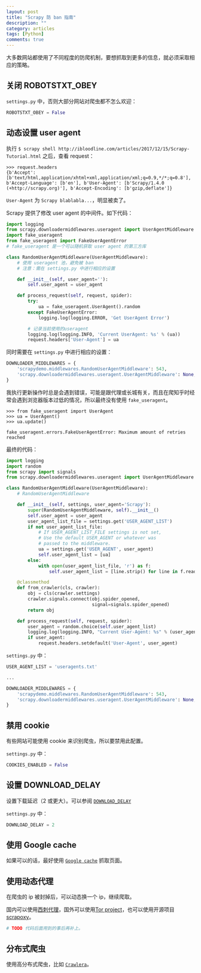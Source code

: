 ```yaml
---
layout: post
title: "Scrapy 防 ban 指南"
description: ""
category: articles
tags: [Python]
comments: true
---
```


大多数网站都使用了不同程度的防爬机制，要想抓取到更多的信息，就必须采取相应的策略。

## 关闭 ROBOTSTXT_OBEY

`settings.py` 中，否则大部分网站对爬虫都不怎么欢迎：

```python
ROBOTSTXT_OBEY = False
```

## 动态设置 user agent

执行 `$ scrapy shell http://ibloodline.com/articles/2017/12/15/Scrapy-Tutorial.html` 之后，查看 request：

```shell
>>> request.headers
{b'Accept': [b'text/html,application/xhtml+xml,application/xml;q=0.9,*/*;q=0.8'], b'Accept-Language': [b'en'], b'User-Agent': [b'Scrapy/1.4.0 (+http://scrapy.org)'], b'Accept-Encoding': [b'gzip,deflate']}
```

`User-Agent` 为 `Scrapy blablabla...`，明显被卖了。

Scrapy 提供了修改 user agent 的中间件。如下代码：

```python
import logging
from scrapy.downloadermiddlewares.useragent import UserAgentMiddleware
import fake_useragent
from fake_useragent import FakeUserAgentError
# fake_useragent 是一个可以随机获取 user agent 的第三方库

class RandomUserAgentMiddleware(UserAgentMiddleware):
    # 使用 useragent 池，避免被 ban
    # 注意：需在 settings.py 中进行相应的设置

    def __init__(self, user_agent=''):
        self.user_agent = user_agent

    def process_request(self, request, spider):
        try:
            ua = fake_useragent.UserAgent().random
        except FakeUserAgentError:
            logging.log(logging.ERROR, 'Get UserAgent Error')

        # 记录当前使用的useragent
        logging.log(logging.INFO, 'Current UserAgent: %s' % (ua))
        request.headers['User-Agent'] = ua
```

同时需要在 `settings.py` 中进行相应的设置：

```python
DOWNLOADER_MIDDLEWARES = {
    'scrapydemo.middlewares.RandomUserAgentMiddleware': 543,
    'scrapy.downloadermiddlewares.useragent.UserAgentMiddleware': None,
}
```

我执行更新操作时总是会遇到错误，可能是跟代理或长城有关，而且在爬知乎时经常会遇到浏览器版本过低的情况，所以最终没有使用 `fake_useragent`。

```shell
>>> from fake_useragent import UserAgent
>>> ua = UserAgent()
>>> ua.update()
```

```shell
fake_useragent.errors.FakeUserAgentError: Maximum amount of retries reached
```

最终的代码：

```python
import logging
import random
from scrapy import signals
from scrapy.downloadermiddlewares.useragent import UserAgentMiddleware

class RandomUserAgentMiddleware(UserAgentMiddleware):
    # RandomUserAgentMiddleware

    def __init__(self, settings, user_agent='Scrapy'):
        super(RandomUserAgentMiddleware, self).__init__()
        self.user_agent = user_agent
        user_agent_list_file = settings.get('USER_AGENT_LIST')
        if not user_agent_list_file:
            # If USER_AGENT_LIST_FILE settings is not set,
            # Use the default USER_AGENT or whatever was
            # passed to the middleware.
            ua = settings.get('USER_AGENT', user_agent)
            self.user_agent_list = [ua]
        else:
            with open(user_agent_list_file, 'r') as f:
                self.user_agent_list = [line.strip() for line in f.readlines()]

    @classmethod
    def from_crawler(cls, crawler):
        obj = cls(crawler.settings)
        crawler.signals.connect(obj.spider_opened,
                                signal=signals.spider_opened)
        return obj

    def process_request(self, request, spider):
        user_agent = random.choice(self.user_agent_list)
        logging.log(logging.INFO, "Current User-Agent: %s" % (user_agent))
        if user_agent:
            request.headers.setdefault('User-Agent', user_agent)
```

`settings.py` 中：

```python
USER_AGENT_LIST = 'useragents.txt'

...

DOWNLOADER_MIDDLEWARES = {
    'scrapydemo.middlewares.RandomUserAgentMiddleware': 543,
    'scrapy.downloadermiddlewares.useragent.UserAgentMiddleware': None,
}
```

## 禁用 cookie

有些网站可能使用 cookie 来识别爬虫，所以要禁用此配置。

`settings.py` 中：

```python
COOKIES_ENABLED = False
```

## 设置 DOWNLOAD_DELAY

设置下载延迟（2 或更大）。可以参阅 [`DOWNLOAD_DELAY`](https://doc.scrapy.org/en/latest/topics/downloader-middleware.html#std:setting-COOKIES_ENABLED)

`settings.py` 中：

```python
DOWNLOAD_DELAY = 2
```

## 使用 Google cache 

如果可以的话，最好使用 [`Google cache`](http://www.googleguide.com/cached_pages.html) 抓取页面。

## 使用动态代理

在爬虫的 ip 被封掉后，可以动态换一个 ip，继续爬取。

国内可以使用[西刺代理](http://www.xicidaili.com/)，国外可以使用[Tor project](https://www.torproject.org/)，也可以使用开源项目[scrapoxy](http://scrapoxy.io/)。

```python
# TODO 代码后面用到的事后再补上。
```

## 分布式爬虫

使用高分布式爬虫，比如 [`Crawlera`](https://scrapinghub.com/crawlera?_ga=2.82287444.395859301.1514550831-738205510.1514550826)。
